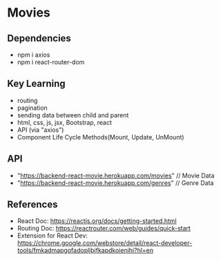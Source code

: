 # Movies

## Dependencies
- npm i axios
- npm i react-router-dom


## Key Learning
- routing
- pagination
- sending data between child and parent
- html, css, js, jsx, Bootstrap, react
- API (via "axios")
- Component Life Cycle Methods(Mount, Update, UnMount)

## API
- "https://backend-react-movie.herokuapp.com/movies" // Movie Data
- "https://backend-react-movie.herokuapp.com/genres" // Genre Data

## References

- React Doc: https://reactjs.org/docs/getting-started.html
- Routing Doc: https://reactrouter.com/web/guides/quick-start
- Extension for React Dev: https://chrome.google.com/webstore/detail/react-developer-tools/fmkadmapgofadopljbjfkapdkoienihi?hl=en
